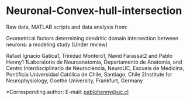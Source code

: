 # Neuronal-Convex-hull-intersection

Raw data, MATLAB scripts and data analysis from:

Geometrical factors determining dendritic domain intersection between neurons: a modeling study (Under review)

Rafael Ignacio Gatica1, Trinidad Montero1, Navid Farassat2 and Pablo Henny1
1Laboratorio de Neuroanatomía, Departamento de Anatomía, and Centro Interdisciplinario de Neurociencia, NeuroUC, Escuela de Medicina, Pontificia Universidad Católica de Chile, Santiago, Chile
2Institute for Neurophysiology, Goethe University, Frankfurt, Germany

*Corresponding author:
E-mail: pablohenny@uc.cl
